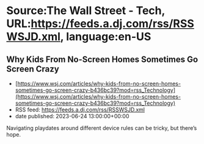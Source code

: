 # Source:The Wall Street - Tech, URL:https://feeds.a.dj.com/rss/RSSWSJD.xml, language:en-US

## Why Kids From No-Screen Homes Sometimes Go Screen Crazy
 - [https://www.wsj.com/articles/why-kids-from-no-screen-homes-sometimes-go-screen-crazy-b436bc39?mod=rss_Technology](https://www.wsj.com/articles/why-kids-from-no-screen-homes-sometimes-go-screen-crazy-b436bc39?mod=rss_Technology)
 - RSS feed: https://feeds.a.dj.com/rss/RSSWSJD.xml
 - date published: 2023-06-24 13:00:00+00:00

Navigating playdates around different device rules can be tricky, but there’s hope.

